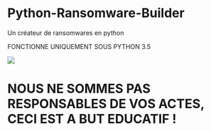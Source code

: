 # Python-Ransomware-Builder
Un créateur de ransomwares en python

<alert1>FONCTIONNE UNIQUEMENT SOUS PYTHON 3.5</alert1>

<img src="https://media.discordapp.net/attachments/959469973892370544/965596096741138483/unknown.png"></img>

<h1>NOUS NE SOMMES PAS RESPONSABLES DE VOS ACTES, CECI EST A BUT EDUCATIF !</h1>
